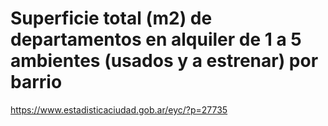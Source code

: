 # Superficie total (m2) de departamentos en alquiler de 1 a 5 ambientes (usados y a estrenar) por barrio

https://www.estadisticaciudad.gob.ar/eyc/?p=27735
